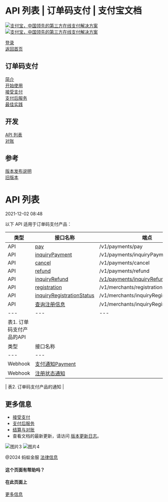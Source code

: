 API 列表 | 订单码支付 | 支付宝文档
===============

[![支付宝，中国领先的第三方在线支付解决方案](https://ac.alipay.com/storage/2024/3/26/d66c43c0-440d-4c97-9976-f2028a2c8c5e.svg)](/docs/) [![支付宝，中国领先的第三方在线支付解决方案](https://ac.alipay.com/storage/2024/3/26/a48bd336-aea0-4f16-bf83-616eacbb4434.svg)](/docs/)

[登录](https://global.alipay.com/ilogin/account_login.htm?goto=https%3A%2F%2Fglobal.alipay.com%2Fdocs%2Fac%2Fams_oc%2Fapilist)  
[返回首页](../../)  

订单码支付
------------

[简介](/docs/ac/ams_oc/introduction)  
[开始使用](/docs/ac/ams_oc/start)  
[接受支付](/docs/ac/ams_oc/acceptpayment)  
[支付后服务](/docs/ac/ams_oc/postpayment)  
[最佳实践](/docs/ac/ams_oc/bp)  

开发
----

[API 列表](/docs/ac/ams_oc/apilist)  
[对账](/docs/ac/ams_oc/reconcile)  

参考
----

[版本发布说明](/docs/ac/ams_oc/releasenotes)  
[旧版本](/docs/ac/ams_oc/legacyv)  

API 列表
========

2021-12-02 08:48

以下 API 适用于订单码支付产品：

| 类型 | 接口名称 | 端点 |
| --- | --- | --- |
| API | [pay](https://global.alipay.com/docs/ac/ams/oc) | /v1/payments/pay |
| API | [inquiryPayment](https://global.alipay.com/doc/ams/paymentri) | /v1/payments/inquiryPayment |
| API | [cancel](https://global.alipay.com/doc/ams/paymentc) | /v1/payments/cancel |
| API | [refund](https://global.alipay.com/doc/ams/refund) | /v1/payments/refund |
| API | [inquiryRefund](https://global.alipay.com/docs/ac/ams/ir) | [/v1/payments/inquiryRefund](https://global.alipay.com/docs/ac/ams/ir_online) |
| API | [registration](https://global.alipay.com/docs/ac/ams/registration) | /v1/merchants/registration |
| API | [inquiryRegistrationStatus](https://global.alipay.com/docs/ac/ams/irs) | /v1/merchants/inquiryRegistrationStatus |
| API | [查询注册信息](https://global.alipay.com/docs/ac/ams/iri) | /v1/merchants/inquiryRegistrationInfo |
| --- | --- | --- |
| 表1. 订单码支付产品的API |
| 类型 | 接口名称 |
| --- | --- |
| Webhook | [支付通知](https://global.alipay.com/doc/ams/paymentrn)[Payment](https://global.alipay.com/doc/ams/paymentrn) |
| Webhook | [注册状态通知](https://global.alipay.com/docs/ac/ams/nrs) |

| 表2. 订单码支付产品的通知 |

更多信息
------------

- [接受支付](https://global.alipay.com/docs/ac/ams_oc/acceptpayment)
- [支付后服务](https://global.alipay.com/docs/ac/ams_oc/postpayment)
- [结算与对账](https://global.alipay.com/docs/ac/ams_oc/settlmt_recon)
- 查看文档的最新更新，请访问 [版本更新日志](https://global.alipay.com/docs/releasenotes)。

![图片3](https://ac.alipay.com/storage/2021/5/20/19b2c126-9442-4f16-8f20-e539b1db482a.png) ![图片4](https://ac.alipay.com/storage/2021/5/20/e9f3f154-dbf0-455f-89f0-b3d4e0c14481.png)

@2024 蚂蚁金服 [法律信息](https://global.alipay.com/docs/ac/platform/membership)

#### 这个页面有帮助吗？

#### 在此页面上
[更多信息](#P3QL2 "更多信息")